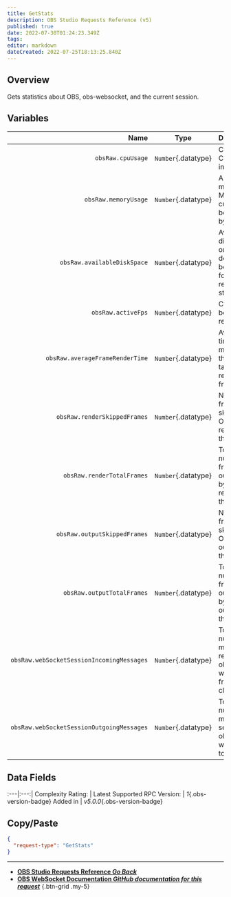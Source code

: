 ```yaml
---
title: GetStats
description: OBS Studio Requests Reference (v5)
published: true
date: 2022-07-30T01:24:23.349Z
tags: 
editor: markdown
dateCreated: 2022-07-25T18:13:25.840Z
---
```


## Overview
Gets statistics about OBS, obs-websocket, and the current session.

## Variables
Name | Type | Description | 
----:|:---------:|:------------|
`obsRaw.cpuUsage` | `Number`{.datatype} | Current CPU usage in percent
`obsRaw.memoryUsage` | `Number`{.datatype} | Amount of memory in MB currently being used by OBS
`obsRaw.availableDiskSpace` | `Number`{.datatype} | Available disk space on the device being used for recording storage
`obsRaw.activeFps` | `Number`{.datatype} | Current FPS being rendered 
`obsRaw.averageFrameRenderTime` | `Number`{.datatype} | Average time in milliseconds that OBS is taking to render a frame
`obsRaw.renderSkippedFrames` | `Number`{.datatype} | Number of frames skipped by OBS in the render thread 
`obsRaw.renderTotalFrames` | `Number`{.datatype} | Total number of frames outputted by the render thread
`obsRaw.outputSkippedFrames` | `Number`{.datatype} | Number of frames skipped by OBS in the output thread 
`obsRaw.outputTotalFrames` | `Number`{.datatype} | Total number of frames outputted by the output thread
`obsRaw.webSocketSessionIncomingMessages` | `Number`{.datatype} | Total number of messages received by obs-websocket from the client 
`obsRaw.webSocketSessionOutgoingMessages` | `Number`{.datatype} | Total number of messages sent by obs-websocket to the client

## Data Fields
:---|:---:|
Complexity Rating: | <span class="stars stars--2"></span>
Latest Supported RPC Version: | *1*{.obs-version-badge}
Added in | *v5.0.0*{.obs-version-badge}

## Copy/Paste
```json
{
  "request-type": "GetStats"
}
```

---

- [<i class="mdi mdi-chevron-left"></i>**OBS Studio Requests Reference *Go Back***](/en/Broadcasters/OBS/Requests)
- [<i class="mdi mdi-github"></i> **OBS WebSocket Documentation *GitHub documentation for this request***](https://github.com/obsproject/obs-websocket/blob/master/docs/generated/protocol.md#getstats)
{.btn-grid .my-5}